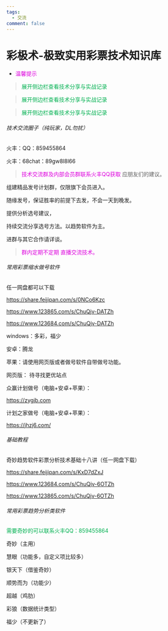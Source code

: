 ```yaml
---
tags:
  - 交流
comment: false
---
```

# 彩极术-极致实用彩票技术知识库


*   <font color="#dd00dd">温馨提示</font>
> <font color="#00b050">展开侧边栏查看技术分享与实战记录</font>


><font color="#00b050">展开侧边栏查看技术分享与实战记录</font>


><font color="#00b050">展开侧边栏查看技术分享与实战记录</font>

###### 技术交流圈子（纯玩家，DL勿扰）
  
  火丰：QQ：859455864
  
  火丰：68chat：89gw8l8l66

><font color="#dd00dd">技术交流群及内部会员群联系火丰QQ获取</font>
应朋友们的建议。

组建精品发号计划群，仅限旗下会员进入。

随缘发号，保证胜率的前提下去发，不会一天到晚发。

提供分析选号建议，

持续交流分享选号方法。以趋势软件为主。

进群与其它合作请详谈。
><font color="#dd00dd">群内定期不定期  直播交流技术。</font>

###### 常用彩票缩水做号软件

任一网盘都可以下载

https://share.feijipan.com/s/0NCo6Kzc

https://www.123865.com/s/ChuQjv-DATZh

https://www.123684.com/s/ChuQjv-DATZh

windows：多彩，福少

安卓：腾龙

苹果：请使用网页版或者做号软件自带做号功能。

网页版： 待寻找更优站点

众赢计划做号（电脑+安卓+苹果）：

https://zygjb.com

计划之家做号（电脑+安卓+苹果）：

https://jhzj6.com/

###### 基础教程
奇妙趋势软件彩票分析技术基础十八讲（任一网盘下载）

https://share.feijipan.com/s/KxD7dZxJ

https://www.123684.com/s/ChuQjv-6OTZh

https://www.123865.com/s/ChuQjv-6OTZh

###### 常用彩票趋势分析类软件

<font color="#00b050">需要奇妙的可以联系火丰QQ：859455864</font>

奇妙（主用）

慧眼（功能多，自定义项比较多）

银天下（借鉴奇妙）

顺势而为（功能少）

超越（鸡肋）

彩狼（数据统计类型）

福少（不更新了）

